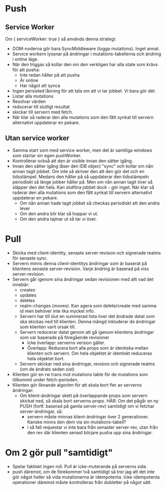 # Push

## Service Worker

Om { serviceWorker: true } så används denna strategi:

- DOM-noderna gör bara SyncMiddleware (logga mutations). Inget annat.
- Service workern lyssnar på ändringar i mutations-tabellerna och ändring i online läge.
- När den triggas så kollar den om den verkligen har alla state som krävs för att pusha:
  - Inte redan håller på att pusha
  - Är online
  - Har något att synca
- Ingen persisted låsning för att tala om att vi tar jobbet. Vi bara gör det.
- Listar alla mutations
- Resolvar värden
- reducerar till slutligt resultat
- skickar till servern med fetch.
- När klar så raderar den alla mutations som den fått synkat till servern alternativt uppdaterar en pekare.

## Utan service worker

- Samma start som med service worker, men det är samtliga windows som startar sin egen pushWorker.
- Kontrollerar också att den är visible innan den sätter igång.
- Innan den sätter igång låser den IDB object "sync" och kollar om nån annan tagit jobbet.
  Om inte så skriver den att den gör det och en tidsstämpel.
  Medans den håller på så uppdaterar den tidsstämpeln periodiskt så länge jobber håller på.
  Men om nån annan tagit över så släpper den det hela. Kan slutföra jobbet dock - gör inget.
  När klar så raderar den alla mutations som den fått synkat till servern alternativt uppdaterar en pekare.
  - Om nån annan hade tagit jobbet så checkas periodiskt att den andra lever
  - Om den andra blir klar så hoppar vi ut.
  - Om den andra tajmar ut så tar vi över.

# Pull

- Skicka med client-identity, senaste server revision och signerade realms för senaste sync.
- Servern minns denna client-identitys ändringar som är baserat på klientens senaste server-revision.
  Varje ändring är baserad på viss server-revision.
- Servern går igenom sina ändringar sedan revisionen med allt vad det innebär:
  - creates
  - updates
  - deletes
  - realm-changes (moves). Kan agera som delete/create med samma id men behöver inte lika mycket info.
  - Servern har till slut en summerad lista över det ändrade datat som ska skickas ned till klienten.
    Denna mängd inkluderar de ändringar som klienten varit orsak till.
  - Servern reducerar datat genom att gå igenom klientens ändringar som var baserade på föregående revisioner
    - Icke överlapp: serverns version gäller.
    - Överlapp: Reducera bort alla props som är identiska mellan klienten och servern.
      Om hela objektet är identiskt reduceras hela objektet bort.
  - Servern skickar ned sina ändringar, revision och signerade realms (om de ändrats sedan sist)
- Klienten gör en rw trans mot mutations table för de mutations som tillkommit under fetch-perioden.
- Klienten gör liknande algoritm för att skala bort fler av serverns ändringar:
  - Om klient-ändringar skett på överlappande props som servern skickat ned, så skala bort serverns props.
  HÄR: Om det pågår en ny PUSH (fortf. baserad på gamla server-rev) samtidigt om vi fetchar server-ändringar, så:
    - servern måste minnas klient-ändringar över 2 generationer. Kanske minns den dem via sin mutations-tabell?
    - i så fall requestar vi inte bara från senaster server-rev, utan från den rev där klienten senast börjare
      pusha upp sina ändringar.

# Om 2 gör pull "samtidigt"

- Spelar faktiskt ingen roll. Pull är icke-muterande på serverns sida.
- push däremot, om de förekommer två samtidigt så tror jag att det inte gör något heller så vida mutationerna är idempotenta. Icke-idempotenta operationer däremot måste kontrolleras från dubletter på något sätt.

